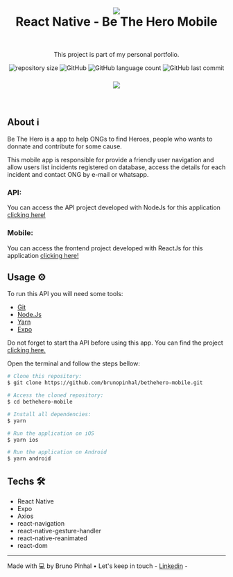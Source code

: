 <h1 align="center">
<img src="https://user-images.githubusercontent.com/59781844/79173480-05aa4000-7dce-11ea-8264-05fc04122bae.png">
</br>
React Native - Be The Hero Mobile
</h1>

</br>
<p align="center">This project is part of my personal portfolio.

<p align="center">
<img alt="repository size" src="https://img.shields.io/github/repo-size/brunopinhal/bethehero-mobile">
<img alt=GitHub top language" src="https://img.shields.io/github/languages/top/brunopinhal/bethehero-mobile">
<img alt="GitHub language count" src="https://img.shields.io/github/languages/count/brunopinhal/bethehero-mobile">
<img alt="GitHub last commit" src="https://img.shields.io/github/last-commit/brunopinhal/bethehero-mobile">


<h3 align="center">
<img src="https://user-images.githubusercontent.com/59781844/79173376-bfed7780-7dcd-11ea-9b21-52409d806c23.png">
</h3>

</br>

## About ℹ️
Be The Hero is a app to help ONGs to find Heroes, people who wants to donnate and contribute for some cause.

This mobile app is responsible for provide a friendly user navigation and allow users list incidents registered on database, access the details for each incident and contact ONG by e-mail or whatsapp.

### API:

You can access the API project developed with NodeJs for this application [clicking here!](https://github.com/brunopinhal/bethehero-server)

### Mobile:

You can access the frontend project developed with ReactJs for this application [clicking here!](https://github.com/brunopinhal/bethehero-mobile)

## Usage ⚙️
To run this API you will need some tools:
- [Git](https://git-scm.com/)
- [Node.Js](https://nodejs.org/en/)
- [Yarn](https://yarnpkg.com/)
- [Expo](https://expo.io/)

Do not forget to start tha API before using this app. You can find the project [clicking here.](https://github.com/brunopinhal/bethehero-server)

Open the terminal and follow the steps bellow:

```bash
# Clone this repository:
$ git clone https://github.com/brunopinhal/bethehero-mobile.git

# Access the cloned repository:
$ cd bethehero-mobile

# Install all dependencies:
$ yarn

# Run the application on iOS
$ yarn ios

# Run the application on Android
$ yarn android
```

## Techs 🛠
- React Native
- Expo
- Axios
- react-navigation
- react-native-gesture-handler
- react-native-reanimated
- react-dom

---

Made with 💻 by Bruno Pinhal • Let's keep in touch - [Linkedin](https://www.linkedin.com/in/brunopinhal/) -
